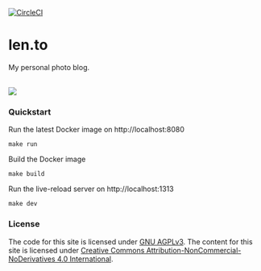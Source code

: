 [![CircleCI](https://circleci.com/gh/bndw/len.to.svg?style=svg)](https://circleci.com/gh/bndw/len.to)

# len.to

My personal photo blog.

<br>
<img src="https://user-images.githubusercontent.com/4248167/103394549-014dc080-4ade-11eb-986a-ded2619e38a3.png">
<br>

### Quickstart

Run the latest Docker image on http://localhost:8080

```
make run
```

Build the Docker image

```
make build
```

Run the live-reload server on http://localhost:1313

```
make dev
```

### License

The code for this site is licensed under [GNU AGPLv3](https://choosealicense.com/licenses/agpl-3.0/). The content for this site is licensed under [Creative Commons Attribution-NonCommercial-NoDerivatives 4.0 International](https://creativecommons.org/licenses/by-nc-nd/4.0/).
